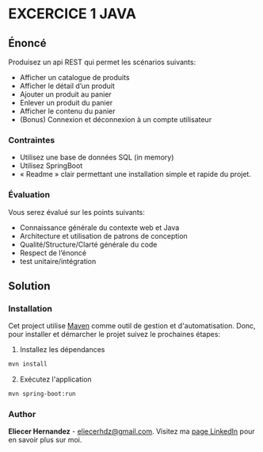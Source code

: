EXCERCICE 1 JAVA
====================

## Énoncé

Produisez un api REST qui permet les scénarios suivants:
* Afficher un catalogue de produits
* Afficher le détail d’un produit
* Ajouter un produit au panier
* Enlever un produit du panier
* Afficher le contenu du panier
* (Bonus) Connexion et déconnexion à un compte utilisateur
 
### Contraintes

* Utilisez une base de données SQL (in memory)
* Utilisez SpringBoot
* « Readme » clair permettant une installation simple et rapide du projet.
 
### Évaluation

Vous serez évalué sur les points suivants:
* Connaissance générale du contexte web et Java
* Architecture et utilisation de patrons de conception
* Qualité/Structure/Clarté générale du code
* Respect de l’énoncé
* test unitaire/intégration
 

## Solution

### Installation

Cet project utilise [Maven][maven-website] comme outil de gestion et 
d'automatisation. Donc, pour installer et démarcher le projet suivez le 
prochaines étapes:

1. Installez les dépendances    

```bash
mvn install
```

2. Exécutez l'application

```bash
mvn spring-boot:run
```


### Author
**Eliecer Hernandez** - [eliecerhdz@gmail.com](mailto:eliecerhdz@gmail.com). 
Visitez ma [page LinkedIn][linkedin-page] pour en savoir plus sur moi.

[maven-website]: https://maven.apache.org/
[linkedin-page]: https://www.linkedin.com/in/eliecer-hern%C3%A1ndez-garbey-16172686/